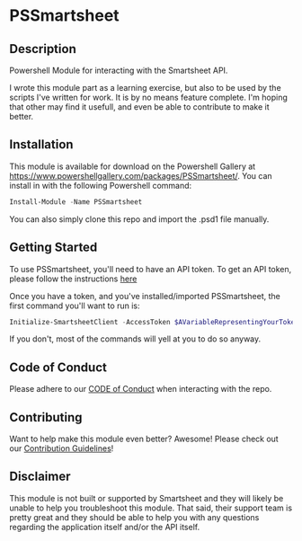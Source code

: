 # PSSmartsheet

## Description ##
Powershell Module for interacting with the Smartsheet API.

I wrote this module part as a learning exercise, but also to be used by the scripts I've written for work. It is by no means feature complete. I'm hoping that other may find it usefull, and even be able to contribute to make it better.

## Installation ##
This module is available for download on the Powershell Gallery at https://www.powershellgallery.com/packages/PSSmartsheet/.
You can install in with the following Powershell command:

```Powershell
Install-Module -Name PSSmartsheet
```

You can also simply clone this repo and import the .psd1 file manually.

## Getting Started ##
To use PSSmartsheet, you'll need to have an API token. To get an API token, please follow the instructions [here](https://smartsheet-platform.github.io/api-docs/#raw-token-requests)

Once you have a token, and you've installed/imported PSSmartsheet, the first command you'll want to run is:
```Powershell
Initialize-SmartsheetClient -AccessToken $AVariableRepresentingYourToken
```
If you don't, most of the commands will yell at you to do so anyway.

## Code of Conduct
Please adhere to our [CODE of Conduct](https://github.com/skywayskase/PSSmartsheet/blob/main/.github/CODE_OF_CONDUCT.md) when interacting with the repo.

## Contributing ##
Want to help make this module even better? Awesome!
Please check out our [Contribution Guidelines](https://github.com/skywayskase/PSSmartsheet/blob/main/.github/CONTRIBUTING.md)!

## Disclaimer ##
This module is not built or supported by Smartsheet and they will likely be unable to help you troubleshoot this module.
That said, their support team is pretty great and they should be able to help you with any questions regarding the application itself and/or the API itself.
